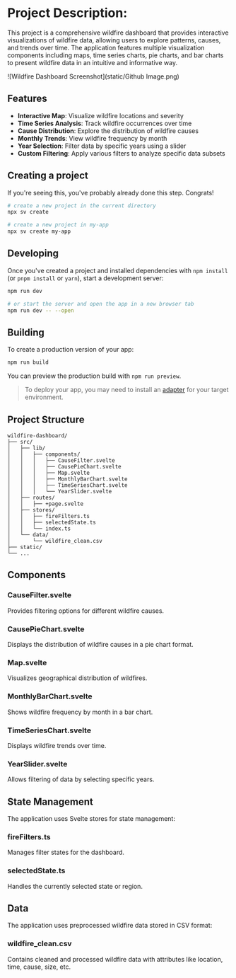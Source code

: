 # Project Description:

This project is a comprehensive wildfire dashboard that provides interactive visualizations of wildfire data, allowing users to explore patterns, causes, and trends over time. The application features multiple visualization components including maps, time series charts, pie charts, and bar charts to present wildfire data in an intuitive and informative way.

![Wildfire Dashboard Screenshot](static/Github Image.png)

## Features

- **Interactive Map**: Visualize wildfire locations and severity
- **Time Series Analysis**: Track wildfire occurrences over time
- **Cause Distribution**: Explore the distribution of wildfire causes
- **Monthly Trends**: View wildfire frequency by month
- **Year Selection**: Filter data by specific years using a slider
- **Custom Filtering**: Apply various filters to analyze specific data subsets

## Creating a project
If you're seeing this, you've probably already done this step. Congrats!

```bash
# create a new project in the current directory
npx sv create

# create a new project in my-app
npx sv create my-app
```

## Developing
Once you've created a project and installed dependencies with `npm install` (or `pnpm install` or `yarn`), start a development server:

```bash
npm run dev

# or start the server and open the app in a new browser tab
npm run dev -- --open
```

## Building
To create a production version of your app:

```bash
npm run build
```

You can preview the production build with `npm run preview`.

> To deploy your app, you may need to install an [adapter](https://svelte.dev/docs/kit/adapters) for your target environment.

## Project Structure

```
wildfire-dashboard/
├── src/
│   ├── lib/
│   │   ├── components/
│   │   │   ├── CauseFilter.svelte
│   │   │   ├── CausePieChart.svelte
│   │   │   ├── Map.svelte
│   │   │   ├── MonthlyBarChart.svelte
│   │   │   ├── TimeSeriesChart.svelte
│   │   │   └── YearSlider.svelte
│   ├── routes/
│   │   ├── +page.svelte
│   ├── stores/
│   │   ├── fireFilters.ts
│   │   ├── selectedState.ts
│   │   └── index.ts
│   └── data/
│       └── wildfire_clean.csv
├── static/
└── ...
```

## Components

### CauseFilter.svelte
Provides filtering options for different wildfire causes.

### CausePieChart.svelte
Displays the distribution of wildfire causes in a pie chart format.

### Map.svelte
Visualizes geographical distribution of wildfires.

### MonthlyBarChart.svelte
Shows wildfire frequency by month in a bar chart.

### TimeSeriesChart.svelte
Displays wildfire trends over time.

### YearSlider.svelte
Allows filtering of data by selecting specific years.

## State Management

The application uses Svelte stores for state management:

### fireFilters.ts
Manages filter states for the dashboard.

### selectedState.ts
Handles the currently selected state or region.

## Data

The application uses preprocessed wildfire data stored in CSV format:

### wildfire_clean.csv
Contains cleaned and processed wildfire data with attributes like location, time, cause, size, etc.